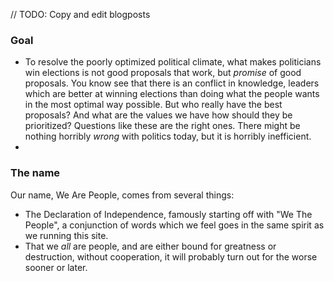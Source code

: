 // TODO: Copy and edit blogposts

### Goal
 - To resolve the poorly optimized political climate, what makes politicians win elections is not good proposals that work, but *promise* of good proposals. 
 You know see that there is an conflict in knowledge, leaders which are better at winning elections than doing what the people wants in the most optimal way possible.
 But who really have the best proposals? 
 And what are the values we have how should they be prioritized? Questions like these are the right ones. There might be nothing horribly *wrong* with politics today, but it is horribly inefficient.
 - 


### The name
Our name, We Are People, comes from several things:
 - The Declaration of Independence, famously starting off with "We The People", a conjunction of words which we feel goes in the same spirit as we running this site.
 - That we _all_ are people, and are either bound for greatness or destruction, without cooperation, it will probably turn out for the worse sooner or later.
